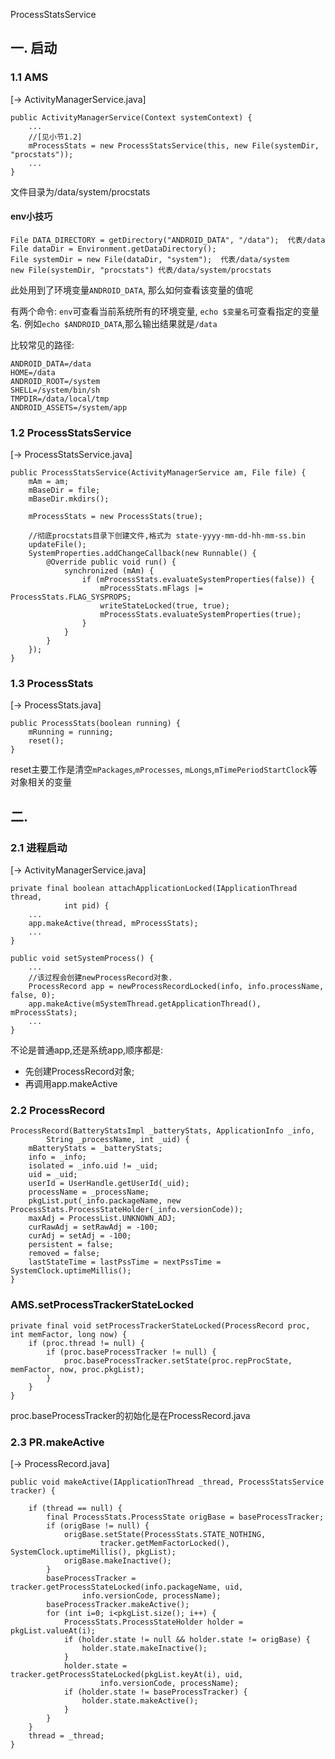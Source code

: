 ProcessStatsService


## 一. 启动
### 1.1 AMS
[-> ActivityManagerService.java]

    public ActivityManagerService(Context systemContext) {
        ...
        //[见小节1.2]
        mProcessStats = new ProcessStatsService(this, new File(systemDir, "procstats"));
        ...
    }

文件目录为/data/system/procstats

#### env小技巧

    File DATA_DIRECTORY = getDirectory("ANDROID_DATA", "/data");  代表/data
    File dataDir = Environment.getDataDirectory();
    File systemDir = new File(dataDir, "system");  代表/data/system
    new File(systemDir, "procstats") 代表/data/system/procstats

此处用到了环境变量`ANDROID_DATA`, 那么如何查看该变量的值呢

有两个命令: `env`可查看当前系统所有的环境变量, `echo $变量名`可查看指定的变量名. 例如`echo $ANDROID_DATA`,那么输出结果就是`/data`

比较常见的路径:

    ANDROID_DATA=/data
    HOME=/data
    ANDROID_ROOT=/system
    SHELL=/system/bin/sh
    TMPDIR=/data/local/tmp
    ANDROID_ASSETS=/system/app


### 1.2 ProcessStatsService
[-> ProcessStatsService.java]

    public ProcessStatsService(ActivityManagerService am, File file) {
        mAm = am;
        mBaseDir = file;
        mBaseDir.mkdirs();

        mProcessStats = new ProcessStats(true);

        //彻底procstats目录下创建文件,格式为 state-yyyy-mm-dd-hh-mm-ss.bin
        updateFile();
        SystemProperties.addChangeCallback(new Runnable() {
            @Override public void run() {
                synchronized (mAm) {
                    if (mProcessStats.evaluateSystemProperties(false)) {
                        mProcessStats.mFlags |= ProcessStats.FLAG_SYSPROPS;
                        writeStateLocked(true, true);
                        mProcessStats.evaluateSystemProperties(true);
                    }
                }
            }
        });
    }

### 1.3  ProcessStats
[-> ProcessStats.java]

    public ProcessStats(boolean running) {
        mRunning = running;
        reset();
    }

reset主要工作是清空`mPackages`,`mProcesses`, `mLongs`,`mTimePeriodStartClock`等对象相关的变量


## 二.

### 2.1 进程启动

[-> ActivityManagerService.java]

    private final boolean attachApplicationLocked(IApplicationThread thread,
                int pid) {
        ...
        app.makeActive(thread, mProcessStats);
        ...
    }

    public void setSystemProcess() {
        ...
        //该过程会创建newProcessRecord对象.
        ProcessRecord app = newProcessRecordLocked(info, info.processName, false, 0);
        app.makeActive(mSystemThread.getApplicationThread(), mProcessStats);
        ...
    }

不论是普通app,还是系统app,顺序都是:

- 先创建ProcessRecord对象;
- 再调用app.makeActive

### 2.2 ProcessRecord


    ProcessRecord(BatteryStatsImpl _batteryStats, ApplicationInfo _info,
            String _processName, int _uid) {
        mBatteryStats = _batteryStats;
        info = _info;
        isolated = _info.uid != _uid;
        uid = _uid;
        userId = UserHandle.getUserId(_uid);
        processName = _processName;
        pkgList.put(_info.packageName, new ProcessStats.ProcessStateHolder(_info.versionCode));
        maxAdj = ProcessList.UNKNOWN_ADJ;
        curRawAdj = setRawAdj = -100;
        curAdj = setAdj = -100;
        persistent = false;
        removed = false;
        lastStateTime = lastPssTime = nextPssTime = SystemClock.uptimeMillis();
    }

### AMS.setProcessTrackerStateLocked

    private final void setProcessTrackerStateLocked(ProcessRecord proc, int memFactor, long now) {
        if (proc.thread != null) {
            if (proc.baseProcessTracker != null) {
                proc.baseProcessTracker.setState(proc.repProcState, memFactor, now, proc.pkgList);
            }
        }
    }


proc.baseProcessTracker的初始化是在ProcessRecord.java

### 2.3 PR.makeActive
[-> ProcessRecord.java]

    public void makeActive(IApplicationThread _thread, ProcessStatsService tracker) {

        if (thread == null) {
            final ProcessStats.ProcessState origBase = baseProcessTracker;
            if (origBase != null) {
                origBase.setState(ProcessStats.STATE_NOTHING,
                        tracker.getMemFactorLocked(), SystemClock.uptimeMillis(), pkgList);
                origBase.makeInactive();
            }
            baseProcessTracker = tracker.getProcessStateLocked(info.packageName, uid,
                    info.versionCode, processName);
            baseProcessTracker.makeActive();
            for (int i=0; i<pkgList.size(); i++) {
                ProcessStats.ProcessStateHolder holder = pkgList.valueAt(i);
                if (holder.state != null && holder.state != origBase) {
                    holder.state.makeInactive();
                }
                holder.state = tracker.getProcessStateLocked(pkgList.keyAt(i), uid,
                        info.versionCode, processName);
                if (holder.state != baseProcessTracker) {
                    holder.state.makeActive();
                }
            }
        }
        thread = _thread;
    }
